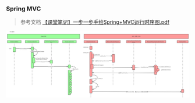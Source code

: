 ### Spring MVC

> 参考文档 [【课堂笔记】一步一步手绘Spring+MVC运行时序图.pdf](SpringMVC.assets/[课堂笔记]一步一步手绘Spring+MVC运行时序图.pdf) 

![一步一步手绘Spring+MVC+运行时序图](SpringMVC.assets/一步一步手绘Spring+MVC+运行时序图.png)

